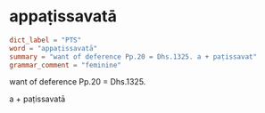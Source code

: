 # appaṭissavatā

``` toml
dict_label = "PTS"
word = "appaṭissavatā"
summary = "want of deference Pp.20 = Dhs.1325. a + paṭissavat"
grammar_comment = "feminine"
```

want of deference Pp.20 = Dhs.1325.

a \+ paṭissavatā

